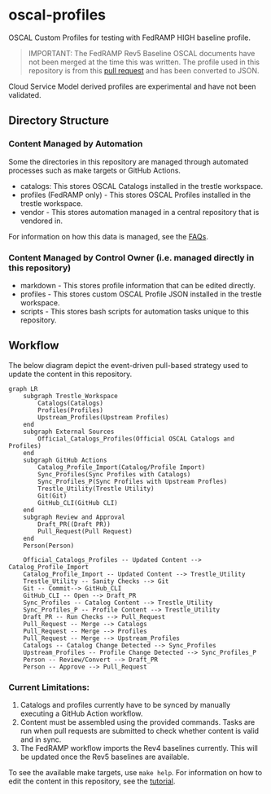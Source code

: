 # oscal-profiles

OSCAL Custom Profiles for testing with FedRAMP HIGH baseline profile.

> IMPORTANT: The FedRAMP Rev5 Baseline OSCAL documents have not been merged at the time this was written. The profile used in this repository is from this [pull request](https://github.com/GSA/fedramp-automation/pull/389) and has been converted to JSON.

Cloud Service Model derived profiles are experimental and have not been validated. 

## Directory Structure

### Content Managed by Automation

Some the directories in this repository are managed through automated processes such as make targets or GitHub Actions.

- catalogs: This stores OSCAL Catalogs installed in the trestle workspace.
- profiles (FedRAMP only) - This stores OSCAL Profiles installed in the trestle workspace.
- vendor - This stores automation managed in a central repository that is vendored in.

For information on how this data is managed, see the [FAQs](./docs/faqs.md).

### Content Managed by Control Owner (i.e. managed directly in this repository)
- markdown - This stores profile information that can be edited directly.
- profiles - This stores custom OSCAL Profile JSON installed in the trestle workspace.
- scripts - This stores bash scripts for automation tasks unique to this repository.

## Workflow

The below diagram depict the event-driven pull-based strategy used to update the content in this repository.

```mermaid
graph LR
    subgraph Trestle_Workspace
        Catalogs(Catalogs)
        Profiles(Profiles)
        Upstream_Profiles(Upstream Profiles)
    end
    subgraph External Sources
        Official_Catalogs_Profiles(Official OSCAL Catalogs and Profiles)
    end
    subgraph GitHub Actions
        Catalog_Profile_Import(Catalog/Profile Import)
        Sync_Profiles(Sync Profiles with Catalogs)
        Sync_Profiles_P(Sync Profiles with Upstream Profles)
        Trestle_Utility(Trestle Utility)
        Git(Git)
        GitHub_CLI(GitHub CLI)
    end
    subgraph Review and Approval
        Draft_PR((Draft PR))
        Pull_Request(Pull Request)
    end
    Person(Person)

    Official_Catalogs_Profiles -- Updated Content --> Catalog_Profile_Import
    Catalog_Profile_Import -- Updated Content --> Trestle_Utility
    Trestle_Utility -- Sanity Checks --> Git
    Git -- Commit--> GitHub_CLI
    GitHub_CLI -- Open --> Draft_PR
    Sync_Profiles -- Catalog Content --> Trestle_Utility
    Sync_Profiles_P -- Profile Content --> Trestle_Utility
    Draft_PR -- Run Checks --> Pull_Request
    Pull_Request -- Merge --> Catalogs
    Pull_Request -- Merge --> Profiles
    Pull_Request -- Merge --> Upstream_Profiles
    Catalogs -- Catalog Change Detected --> Sync_Profiles
    Upstream_Profiles -- Profile Change Detected --> Sync_Profiles_P
    Person -- Review/Convert --> Draft_PR
    Person -- Approve --> Pull_Request
```

### Current Limitations:

1. Catalogs and profiles currently have to be synced by manually executing a GitHub Action workflow.
2. Content must be assembled using the provided commands. Tasks are run when pull requests are submitted to check whether content is valid and in sync.
3. The FedRAMP workflow imports the Rev4 baselines currently. This will be updated once the Rev5 baselines are available.

To see the available make targets, use `make help`. For information on how to edit the content in this repository, see the [tutorial](./docs/tutorial.md).
